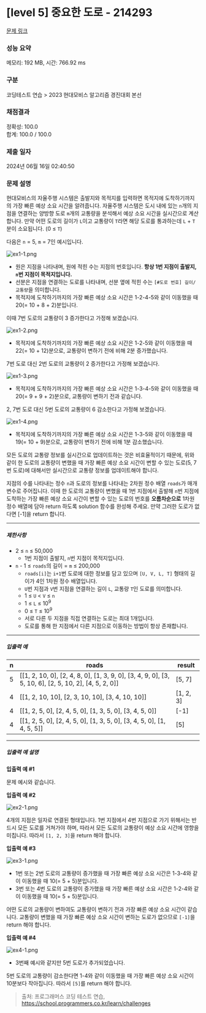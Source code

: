 # [level 5] 중요한 도로 - 214293 

[문제 링크](https://school.programmers.co.kr/learn/courses/30/lessons/214293) 

### 성능 요약

메모리: 192 MB, 시간: 766.92 ms

### 구분

코딩테스트 연습 > 2023 현대모비스 알고리즘 경진대회 본선

### 채점결과

정확성: 100.0<br/>합계: 100.0 / 100.0

### 제출 일자

2024년 06월 16일 02:40:50

### 문제 설명

<p>현대모비스의 자율주행 시스템은 출발지와 목적지를 입력하면 목적지에 도착하기까지의 가장 빠른 예상 소요 시간을 알려줍니다. 자율주행 시스템은 도시 내에 있는 <code>n</code>개의 지점을 연결하는 양방향 도로 <code>m</code>개의 교통량을 분석해서 예상 소요 시간을 실시간으로 계산합니다. 만약 어떤 도로의 길이가 <code>L</code>이고 교통량이 <code>T</code>라면 해당 도로를 통과하는데 <code>L</code> + <code>T</code>분이 소요됩니다. (0 ≤ <code>T</code>)</p>

<p>다음은 <code>n</code> = 5, <code>m</code> = 7인 예시입니다.</p>

<p><img src="https://grepp-programmers.s3.ap-northeast-2.amazonaws.com/files/production/ae23d83f-01e7-4bdf-8bec-460522ced636/ex1-1.png" title="" alt="ex1-1.png"></p>

<ul>
<li>원은 지점을 나타내며, 원에 적힌 수는 지점의 번호입니다. <strong>항상 1번 지점이 출발지, <code>n</code>번 지점이 목적지입니다.</strong></li>
<li>선분은 지점을 연결하는 도로를 나타내며, 선분 옆에 적힌 수는 <code>[#도로 번호] 길이/교통량</code>을 의미합니다.</li>
<li>목적지에 도착하기까지의 가장 빠른 예상 소요 시간은 1-2-4-5와 같이 이동했을 때 20(= 10 + 8 + 2)분입니다.</li>
</ul>

<p>이때 7번 도로의 교통량이 3 증가한다고 가정해 보겠습니다.</p>

<p><img src="https://grepp-programmers.s3.ap-northeast-2.amazonaws.com/files/production/1d7e4886-a062-498c-b686-d282e8882045/ex1-2.png" title="" alt="ex1-2.png"></p>

<ul>
<li>목적지에 도착하기까지의 가장 빠른 예상 소요 시간은 1-2-5와 같이 이동했을 때 22(= 10 + 12)분으로, 교통량이 변하기 전에 비해 2분 증가했습니다.</li>
</ul>

<p>7번 도로 대신 2번 도로의 교통량이 2 증가한다고 가정해 보겠습니다.</p>

<p><img src="https://grepp-programmers.s3.ap-northeast-2.amazonaws.com/files/production/3e771a1d-c8d7-4ded-8479-db08c878d6a0/ex1-3.png" title="" alt="ex1-3.png"></p>

<ul>
<li>목적지에 도착하기까지의 가장 빠른 예상 소요 시간은 1-3-4-5와 같이 이동했을 때 20(= 9 + 9 + 2)분으로, 교통량이 변하기 전과 같습니다.</li>
</ul>

<p>2, 7번 도로 대신 5번 도로의 교통량이 6 감소한다고 가정해 보겠습니다.</p>

<p><img src="https://grepp-programmers.s3.ap-northeast-2.amazonaws.com/files/production/dea4a88f-deb8-437a-ba7b-497e57d90ca3/ex1-4.png" title="" alt="ex1-4.png"></p>

<ul>
<li>목적지에 도착하기까지의 가장 빠른 예상 소요 시간은 1-3-5와 같이 이동했을 때 19(= 10 + 9)분으로, 교통량이 변하기 전에 비해 1분 감소했습니다.</li>
</ul>

<p>모든 도로의 교통량 정보를 실시간으로 업데이트하는 것은 비효율적이기 때문에, 위와 같이 한 도로의 교통량이 변했을 때 가장 빠른 예상 소요 시간이 변할 수 있는 도로(5, 7번 도로)에 대해서만 실시간으로 교통량 정보를 업데이트해야 합니다.</p>

<p>지점의 수를 나타내는 정수 <code>n</code>과 도로의 정보를 나타내는 2차원 정수 배열 <code>roads</code>가 매개변수로 주어집니다. 이때 한 도로의 교통량이 변했을 때 1번 지점에서 출발해 <code>n</code>번 지점에 도착하는 가장 빠른 예상 소요 시간이 변할 수 있는 도로의 번호를 <strong>오름차순으로</strong> 1차원 정수 배열에 담아 return 하도록 solution 함수를 완성해 주세요. 만약 그러한 도로가 없다면 [-1]을 return 합니다.</p>

<hr>

<h5>제한사항</h5>

<ul>
<li>2 ≤ <code>n</code> ≤ 50,000

<ul>
<li>1번 지점이 출발지, <code>n</code>번 지점이 목적지입니다.</li>
</ul></li>
<li><code>n</code> - 1 ≤ <code>roads</code>의 길이 = <code>m</code> ≤ 200,000

<ul>
<li><code>roads[i]</code>는 <code>i+1</code>번 도로에 대한 정보를 담고 있으며 <code>[U, V, L, T]</code> 형태의 길이가 4인 1차원 정수 배열입니다.</li>
<li><code>U</code>번 지점과 <code>V</code>번 지점을 연결하는 길이 <code>L</code>, 교통량 <code>T</code>인 도로를 의미합니다.</li>
<li>1 ≤ <code>U</code> &lt; <code>V</code> ≤ <code>n</code></li>
<li>1 ≤ <code>L</code> ≤ 10<sup>9</sup></li>
<li>0 ≤ <code>T</code> ≤ 10<sup>9</sup></li>
<li>서로 다른 두 지점을 직접 연결하는 도로는 최대 1개입니다.</li>
<li>도로를 통해 한 지점에서 다른 지점으로 이동하는 방법이 항상 존재합니다.</li>
</ul></li>
</ul>

<hr>

<h5>입출력 예</h5>
<table class="table">
        <thead><tr>
<th>n</th>
<th>roads</th>
<th>result</th>
</tr>
</thead>
        <tbody><tr>
<td>5</td>
<td>[[1, 2, 10, 0], [2, 4, 8, 0], [1, 3, 9, 0], [3, 4, 9, 0], [3, 5, 10, 6], [2, 5, 10, 2], [4, 5, 2, 0]]</td>
<td>[5, 7]</td>
</tr>
<tr>
<td>4</td>
<td>[[1, 2, 10, 10], [2, 3, 10, 10], [3, 4, 10, 10]]</td>
<td>[1, 2, 3]</td>
</tr>
<tr>
<td>4</td>
<td>[[1, 2, 5, 0], [2, 4, 5, 0], [1, 3, 5, 0], [3, 4, 5, 0]]</td>
<td>[-1]</td>
</tr>
<tr>
<td>4</td>
<td>[[1, 2, 5, 0], [2, 4, 5, 0], [1, 3, 5, 0], [3, 4, 5, 0], [1, 4, 5, 5]]</td>
<td>[5]</td>
</tr>
</tbody>
      </table>
<hr>

<h5>입출력 예 설명</h5>

<p><strong>입출력 예 #1</strong></p>

<p>문제 예시와 같습니다.</p>

<p><strong>입출력 예 #2</strong></p>

<p><img src="https://grepp-programmers.s3.ap-northeast-2.amazonaws.com/files/production/5b4e0ccd-7404-4489-a164-3cb166f1eedf/ex2-1.png" title="" alt="ex2-1.png"></p>

<p>4개의 지점은 일자로 연결된 형태입니다. 1번 지점에서 4번 지점으로 가기 위해서는 반드시 모든 도로를 거쳐가야 하며, 따라서 모든 도로의 교통량이 예상 소요 시간에 영향을 미칩니다. 따라서 <code>[1, 2, 3]</code>을 return 해야 합니다.</p>

<p><strong>입출력 예 #3</strong></p>

<p><img src="https://grepp-programmers.s3.ap-northeast-2.amazonaws.com/files/production/de0047b4-07ab-4148-ab68-372f2f37675f/ex3-1.png" title="" alt="ex3-1.png"></p>

<ul>
<li>1번 또는 2번 도로의 교통량이 증가했을 때 가장 빠른 예상 소요 시간은 1-3-4와 같이 이동했을 때 10(= 5 + 5)분입니다.</li>
<li>3번 또는 4번 도로의 교통량이 증가했을 때 가장 빠른 예상 소요 시간은 1-2-4와 같이 이동했을 때 10(= 5 + 5)분입니다.</li>
</ul>

<p>어떤 도로의 교통량이 변하여도 교통량이 변하기 전과 가장 빠른 예상 소요 시간이 같습니다. 교통량이 변했을 때 가장 빠른 예상 소요 시간이 변하는 도로가 없으므로 <code>[-1]</code>을 return 해야 합니다.</p>

<p><strong>입출력 예 #4</strong></p>

<p><img src="https://grepp-programmers.s3.ap-northeast-2.amazonaws.com/files/production/23cd43ff-edca-4376-9bd1-86f0810b5b4b/ex4-1.png" title="" alt="ex4-1.png"></p>

<ul>
<li>3번째 예시와 같지만 5번 도로가 추가되었습니다.</li>
</ul>

<p>5번 도로의 교통량이 감소한다면 1-4와 같이 이동했을 때 가장 빠른 예상 소요 시간이 10분보다 작아집니다. 따라서 <code>[5]</code>를 return 해야 합니다.</p>


> 출처: 프로그래머스 코딩 테스트 연습, https://school.programmers.co.kr/learn/challenges